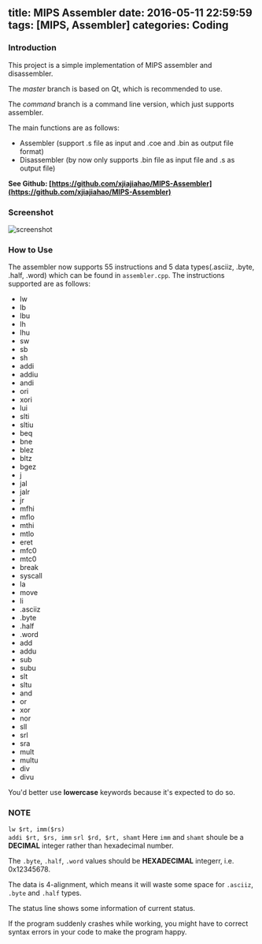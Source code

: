 title: MIPS Assembler
date: 2016-05-11 22:59:59
tags: [MIPS, Assembler]
categories: Coding
---
### Introduction
This project is a simple implementation of MIPS assembler and disassembler.  

The *master* branch is based on Qt, which is recommended to use.  

The *command* branch is a command line version, which just supports assembler.  

The main functions are as follows:
* Assembler (support .s file as input and .coe and .bin as output file format)
* Disassembler (by now only supports .bin file as input file and .s as output file)

**See Github: [https://github.com/xjiajiahao/MIPS-Assembler](https://github.com/xjiajiahao/MIPS-Assembler)**
<!--more-->
### Screenshot
![screenshot](http://xjiajiahao.github.io/images/MIPS_Assembler_demo.png)

### How to Use
The assembler now supports 55 instructions and 5 data types(.asciiz, .byte, .half, .word) which can be found in `assembler.cpp`.
The instructions supported are as follows:
* lw
* lb
* lbu
* lh
* lhu
* sw
* sb
* sh
* addi
* addiu
* andi
* ori
* xori
* lui
* slti
* sltiu
* beq
* bne
* blez
* bltz
* bgez
* j
* jal
* jalr
* jr
* mfhi
* mflo
* mthi
* mtlo
* eret
* mfc0
* mtc0
* break
* syscall
* la
* move
* li
* .asciiz
* .byte
* .half
* .word
* add
* addu
* sub
* subu
* slt
* sltu
* and
* or
* xor
* nor
* sll
* srl
* sra
* mult
* multu
* div
* divu

You'd better use **lowercase** keywords because it's expected to do so.

### NOTE
`lw $rt, imm($rs)`  
`addi $rt, $rs, imm`
`srl $rd, $rt, shamt`
Here `imm` and `shamt` shoule be a **DECIMAL** integer rather than hexadecimal number.

The `.byte`, `.half`, `.word` values should be **HEXADECIMAL** integerr, i.e. 0x12345678.

The data is 4-alignment, which means it will waste some space for `.asciiz`, `.byte` and `.half` types.

The status line shows some information of current status.

If the program suddenly crashes while working, you might have to correct syntax errors in your code to make the program happy.
